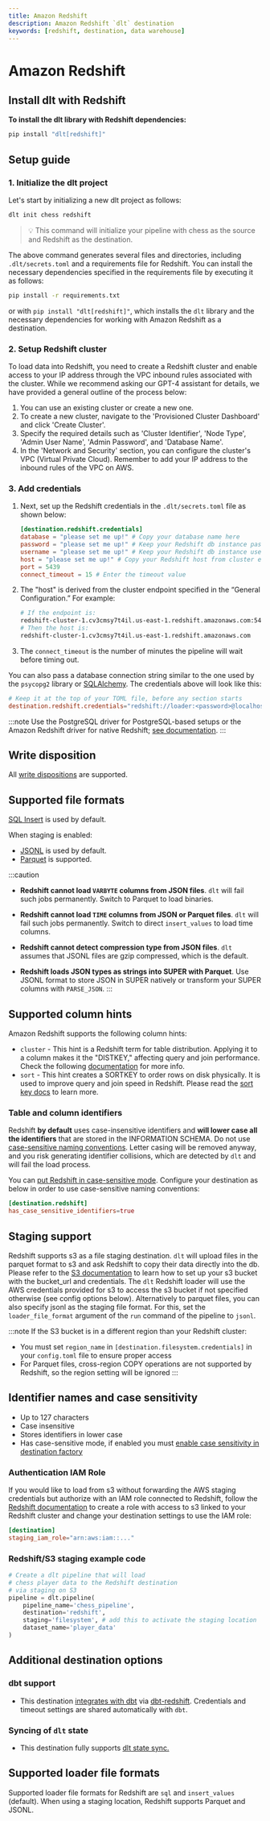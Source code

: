```yaml
---
title: Amazon Redshift
description: Amazon Redshift `dlt` destination
keywords: [redshift, destination, data warehouse]
---
```


# Amazon Redshift

## Install dlt with Redshift
**To install the dlt library with Redshift dependencies:**
```sh
pip install "dlt[redshift]"
```

## Setup guide
### 1. Initialize the dlt project

Let's start by initializing a new dlt project as follows:

```sh
dlt init chess redshift
```
> 💡 This command will initialize your pipeline with chess as the source and Redshift as the destination.

The above command generates several files and directories, including `.dlt/secrets.toml` and a requirements file for Redshift. You can install the necessary dependencies specified in the requirements file by executing it as follows:
```sh
pip install -r requirements.txt
```
or with `pip install "dlt[redshift]"`, which installs the `dlt` library and the necessary dependencies for working with Amazon Redshift as a destination.

### 2. Setup Redshift cluster
To load data into Redshift, you need to create a Redshift cluster and enable access to your IP address through the VPC inbound rules associated with the cluster. While we recommend asking our GPT-4 assistant for details, we have provided a general outline of the process below:

1. You can use an existing cluster or create a new one.
2. To create a new cluster, navigate to the 'Provisioned Cluster Dashboard' and click 'Create Cluster'.
3. Specify the required details such as 'Cluster Identifier', 'Node Type', 'Admin User Name', 'Admin Password', and 'Database Name'.
4. In the 'Network and Security' section, you can configure the cluster's VPC (Virtual Private Cloud). Remember to add your IP address to the inbound rules of the VPC on AWS.

### 3. Add credentials

1. Next, set up the Redshift credentials in the `.dlt/secrets.toml` file as shown below:

    ```toml
    [destination.redshift.credentials]
    database = "please set me up!" # Copy your database name here
    password = "please set me up!" # Keep your Redshift db instance password here
    username = "please set me up!" # Keep your Redshift db instance username here
    host = "please set me up!" # Copy your Redshift host from cluster endpoint here
    port = 5439
    connect_timeout = 15 # Enter the timeout value
    ```

2. The "host" is derived from the cluster endpoint specified in the “General Configuration.” For example:

    ```sh
    # If the endpoint is:
    redshift-cluster-1.cv3cmsy7t4il.us-east-1.redshift.amazonaws.com:5439/your_database_name
    # Then the host is:
    redshift-cluster-1.cv3cmsy7t4il.us-east-1.redshift.amazonaws.com
    ```

3. The `connect_timeout` is the number of minutes the pipeline will wait before timing out.

You can also pass a database connection string similar to the one used by the `psycopg2` library or [SQLAlchemy](https://docs.sqlalchemy.org/en/20/core/engines.html#postgresql). The credentials above will look like this:
```toml
# Keep it at the top of your TOML file, before any section starts
destination.redshift.credentials="redshift://loader:<password>@localhost/dlt_data?connect_timeout=15"
```

:::note
Use the PostgreSQL driver for PostgreSQL-based setups or the Amazon Redshift driver for native Redshift; [see documentation](https://docs.aws.amazon.com/redshift/latest/dg/c_redshift-postgres-jdbc.html).
:::

## Write disposition

All [write dispositions](../../general-usage/incremental-loading#choosing-a-write-disposition) are supported.

## Supported file formats
[SQL Insert](../file-formats/insert-format) is used by default.

When staging is enabled:
* [JSONL](../file-formats/jsonl.md) is used by default.
* [Parquet](../file-formats/parquet.md) is supported.

:::caution
- **Redshift cannot load `VARBYTE` columns from JSON files**. `dlt` will fail such jobs permanently. Switch to Parquet to load binaries.

- **Redshift cannot load `TIME` columns from JSON or Parquet files**. `dlt` will fail such jobs permanently. Switch to direct `insert_values` to load time columns.

- **Redshift cannot detect compression type from JSON files**. `dlt` assumes that JSONL files are gzip compressed, which is the default.

- **Redshift loads JSON types as strings into SUPER with Parquet**. Use JSONL format to store JSON in SUPER natively or transform your SUPER columns with `PARSE_JSON`.
:::

## Supported column hints

Amazon Redshift supports the following column hints:

- `cluster` - This hint is a Redshift term for table distribution. Applying it to a column makes it the "DISTKEY," affecting query and join performance. Check the following [documentation](https://docs.aws.amazon.com/redshift/latest/dg/c_best-practices-best-dist-key.html) for more info.
- `sort` - This hint creates a SORTKEY to order rows on disk physically. It is used to improve query and join speed in Redshift. Please read the [sort key docs](https://docs.aws.amazon.com/redshift/latest/dg/c_best-practices-sort-key.html) to learn more.

### Table and column identifiers
Redshift **by default** uses case-insensitive identifiers and **will lower case all the identifiers** that are stored in the INFORMATION SCHEMA. Do not use
[case-sensitive naming conventions](../../general-usage/naming-convention.md#case-sensitive-and-insensitive-destinations). Letter casing will be removed anyway, and you risk generating identifier collisions, which are detected by `dlt` and will fail the load process.

You can [put Redshift in case-sensitive mode](https://docs.aws.amazon.com/redshift/latest/dg/r_enable_case_sensitive_identifier.html). Configure your destination as below in order to use case-sensitive naming conventions:
```toml
[destination.redshift]
has_case_sensitive_identifiers=true
```


## Staging support

Redshift supports s3 as a file staging destination. `dlt` will upload files in the parquet format to s3 and ask Redshift to copy their data directly into the db. Please refer to the [S3 documentation](./filesystem.md#aws-s3) to learn how to set up your s3 bucket with the bucket_url and credentials. The `dlt` Redshift loader will use the AWS credentials provided for s3 to access the s3 bucket if not specified otherwise (see config options below). Alternatively to parquet files, you can also specify jsonl as the staging file format. For this, set the `loader_file_format` argument of the `run` command of the pipeline to `jsonl`.

:::note
If the S3 bucket is in a different region than your Redshift cluster:
- You must set `region_name` in `[destination.filesystem.credentials]` in your `config.toml` file to ensure proper access
- For Parquet files, cross-region COPY operations are not supported by Redshift, so the region setting will be ignored
:::

## Identifier names and case sensitivity
* Up to 127 characters
* Case insensitive
* Stores identifiers in lower case
* Has case-sensitive mode, if enabled you must [enable case sensitivity in destination factory](../../general-usage/destination.md#control-how-dlt-creates-table-column-and-other-identifiers)

### Authentication IAM Role

If you would like to load from s3 without forwarding the AWS staging credentials but authorize with an IAM role connected to Redshift, follow the [Redshift documentation](https://docs.aws.amazon.com/redshift/latest/mgmt/authorizing-redshift-service.html) to create a role with access to s3 linked to your Redshift cluster and change your destination settings to use the IAM role:

```toml
[destination]
staging_iam_role="arn:aws:iam::..."
```

### Redshift/S3 staging example code

```py
# Create a dlt pipeline that will load
# chess player data to the Redshift destination
# via staging on S3
pipeline = dlt.pipeline(
    pipeline_name='chess_pipeline',
    destination='redshift',
    staging='filesystem', # add this to activate the staging location
    dataset_name='player_data'
)
```

## Additional destination options
### dbt support

- This destination [integrates with dbt](../transformations/dbt) via [dbt-redshift](https://github.com/dbt-labs/dbt-redshift). Credentials and timeout settings are shared automatically with `dbt`.

### Syncing of `dlt` state
- This destination fully supports [dlt state sync.](../../general-usage/state#syncing-state-with-destination)

## Supported loader file formats

Supported loader file formats for Redshift are `sql` and `insert_values` (default). When using a staging location, Redshift supports Parquet and JSONL.

<!--@@@DLT_TUBA redshift-->

